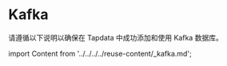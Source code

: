 # Kafka

请遵循以下说明以确保在 Tapdata 中成功添加和使用 Kafka 数据库。

import Content from '../../../../reuse-content/_kafka.md';

<Content />
